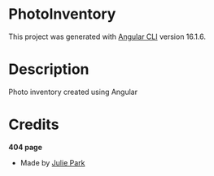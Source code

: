 # PhotoInventory

This project was generated with [Angular CLI](https://github.com/angular/angular-cli) version 16.1.6.

# Description
Photo inventory created using Angular

# Credits
**404 page**
- Made by [Julie Park](https://codepen.io/juliepark/pen/erOoeZ)
